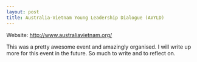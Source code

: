 ```yaml
---
layout: post
title: Australia-Vietnam Young Leadership Dialogue (AVYLD)
---
```


Website: http://www.australiavietnam.org/

This was a pretty awesome event and amazingly organised. I will write up more
for this event in the future. So much to write and to reflect on.

